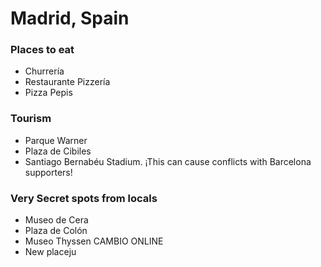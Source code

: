 # Madrid, Spain

### Places to eat
- Churrería
- Restaurante Pizzería
- Pizza Pepis

### Tourism
- Parque Warner
- Plaza de Cibiles
- Santiago Bernabéu Stadium. ¡This can cause conflicts with Barcelona supporters!

### Very Secret spots from locals
- Museo de Cera
- Plaza de Colón
- Museo Thyssen CAMBIO ONLINE
- New placeju
